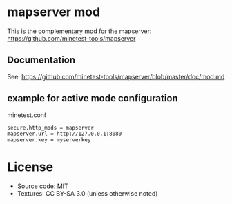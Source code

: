 
# mapserver mod

This is the complementary mod for the mapserver: https://github.com/minetest-tools/mapserver

## Documentation

See: https://github.com/minetest-tools/mapserver/blob/master/doc/mod.md

## example for active mode configuration

minetest.conf
```
secure.http_mods = mapserver
mapserver.url = http://127.0.0.1:8080
mapserver.key = myserverkey
```

# License

* Source code: MIT
* Textures: CC BY-SA 3.0 (unless otherwise noted)

